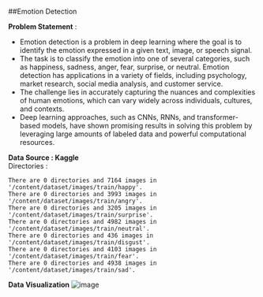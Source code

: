 ##Emotion Detection 

**Problem Statement** : <br>
- Emotion detection is a problem in deep learning where the goal is to identify the emotion expressed in a given text, image, or speech signal.
- The task is to classify the emotion into one of several categories, such as happiness, sadness, anger, fear, surprise, or neutral. Emotion detection has applications in a variety of fields, including psychology, market research, social media analysis, and customer service. 
- The challenge lies in accurately capturing the nuances and complexities of human emotions, which can vary widely across individuals, cultures, and contexts. 
- Deep learning approaches, such as CNNs, RNNs, and transformer-based models, have shown promising results in solving this problem by leveraging large amounts of labeled data and powerful computational resources.<br>

**Data Source : Kaggle**<br>
Directories :

```
There are 0 directories and 7164 images in '/content/dataset/images/train/happy'.
There are 0 directories and 3993 images in '/content/dataset/images/train/angry'.
There are 0 directories and 3205 images in '/content/dataset/images/train/surprise'.
There are 0 directories and 4982 images in '/content/dataset/images/train/neutral'.
There are 0 directories and 436 images in '/content/dataset/images/train/disgust'.
There are 0 directories and 4103 images in '/content/dataset/images/train/fear'.
There are 0 directories and 4938 images in '/content/dataset/images/train/sad'.
```

**Data Visualization**
![image](https://drive.google.com/file/d/1gkhkDW9BnoFsOhInrfBLv0oL3U-6rqiV/view?usp=sharing)
